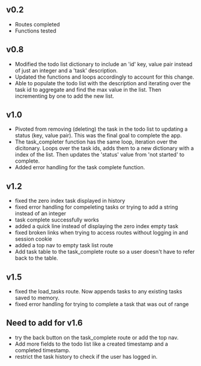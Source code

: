 ## v0.2
- Routes completed
- Functions tested

## v0.8
- Modified the todo list dictionary to include an 'id' key, value pair instead of just an integer and a 'task' description.
- Updated the functions and loops accordingly to account for this change.
- Able to populate the todo list with the description and iterating over the task id to aggregate and find the max value in the list. Then incrementing by one to add the new list. 

## v1.0
- Pivoted from removing (deleting) the task in the todo list to updating a status (key, value pair). This was the final goal to complete the app.
- The task_completer function has the same loop, iteration over the dicitonary. Loops over the task ids, adds them to a new dictionary with a index of the list. Then updates the 'status' value from 'not started' to complete.
- Added error handling for the task complete function.


## v1.2
- fixed the zero index task displayed in history
- fixed error handling for compeleting tasks or trying to add a string instead of an integer
- task complete successfully works
- added a quick line instead of displaying the zero index empty task
- fixed broken links when trying to access routes without logging in and session cookie
- added a top nav to empty task list route
- Add task table to the task_complete route so a user doesn't have to refer back to the table.

## v1.5
- fixed the load_tasks route. Now appends tasks to any existing tasks saved to memory.
- fixed error handling for trying to complete a task that was out of range


## Need to add for v1.6
- try the back button on the task_complete route or add the top nav.
- Add more fields to the todo list like a created timestamp and a completed timestamp.
- restrict the task history to check if the user has logged in.